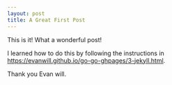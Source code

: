 ```yaml
---
layout: post
title: A Great First Post
---
```


This is it!
What a wonderful post!

I learned how to do this by following the instructions in https://evanwill.github.io/go-go-ghpages/3-jekyll.html.

Thank you Evan will.
